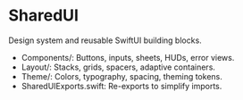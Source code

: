 # SharedUI

Design system and reusable SwiftUI building blocks.

- Components/: Buttons, inputs, sheets, HUDs, error views.
- Layout/: Stacks, grids, spacers, adaptive containers.
- Theme/: Colors, typography, spacing, theming tokens.
- SharedUIExports.swift: Re-exports to simplify imports.
